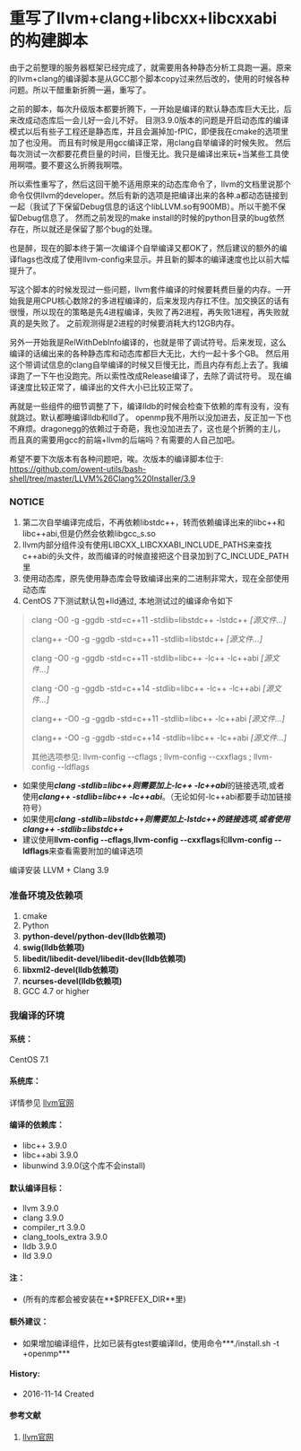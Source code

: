 重写了llvm+clang+libcxx+libcxxabi的构建脚本
======

由于之前整理的服务器框架已经完成了，就需要用各种静态分析工具跑一遍。原来的llvm+clang的编译脚本是从GCC那个脚本copy过来然后改的，使用的时候各种问题。所以干醋重新折腾一遍，重写了。

之前的脚本，每次升级版本都要折腾下，一开始是编译的默认静态库巨大无比，后来改成动态库后一会儿好一会儿不好。
目测3.9.0版本的问题是开启动态库的编译模式以后有些子工程还是静态库，并且会漏掉加-fPIC，即便我在cmake的选项里加了也没用。
而且有时候是用gcc编译正常，用clang自举编译的时候失败。
然后每次测试一次都要花费巨量的时间，巨慢无比。我只是编译出来玩+当某些工具使用啊喂。要不要这么折腾我啊喂。

所以索性重写了，然后这回干脆不适用原来的动态库命令了，llvm的文档里说那个命令仅供llvm的developer。然后有新的选项是把编译出来的各种.a都动态链接到一起（我试了下保留Debug信息的话这个libLLVM.so有900MB）。所以干脆不保留Debug信息了。
然而之前发现的make install的时候的python目录的bug依然存在，所以就还是保留了那个bug的处理。

也是醉，现在的脚本终于第一次编译个自举编译又都OK了，然后建议的额外的编译flags也改成了使用llvm-config来显示。并且新的脚本的编译速度也比以前大幅提升了。

写这个脚本的时候发现过一些问题，llvm套件编译的时候要耗费巨量的内存。一开始我是用CPU核心数除2的多进程编译的，后来发现内存扛不住。加交换区的话有很慢，所以现在的策略是先4进程编译，失败了再2进程，再失败1进程，再失败就真的是失败了。
之前观测得是2进程的时候要消耗大约12GB内存。

另外一开始我是RelWithDebInfo编译的，也就是带了调试符号。后来发现，这么编译的话编出来的各种静态库和动态库都巨大无比，大约一起十多个GB。
然后用这个带调试信息的clang自举编译的时候又巨慢无比，而且内存有彪上去了。我编译跑了一下午也没跑完。所以索性改成Release编译了，去除了调试符号。
现在编译速度比较正常了，编译出的文件大小已比较正常了。

再就是一些组件的细节调整了下，编译lldb的时候会检查下依赖的库有没有，没有就跳过。默认都睡编译lldb和lld了。
openmp我不用所以没加进去，反正加一下也不麻烦。dragonegg的依赖过于奇葩，我也没加进去了，这也是个折腾的主儿，而且真的需要用gcc的前端+llvm的后端吗？有需要的人自己加吧。

希望不要下次版本有各种问题吧，唉。次版本的编译脚本位于:  https://github.com/owent-utils/bash-shell/tree/master/LLVM%26Clang%20Installer/3.9

### NOTICE

1. 第二次自举编译完成后，不再依赖libstdc++，转而依赖编译出来的libc++和libc++abi,但是仍然会依赖libgcc_s.so
2. llvm内部分组件没有使用LIBCXX_LIBCXXABI_INCLUDE_PATHS来查找c++abi的头文件，故而编译的时候直接把这个目录加到了C_INCLUDE_PATH里
3. 使用动态库，原先使用静态库会导致编译出来的二进制非常大，现在全部使用动态库
4. CentOS 7下测试默认包+lld通过, 本地测试过的编译命令如下
> clang -O0 -g -ggdb -std=c++11 -stdlib=libstdc++ -lstdc++ *[源文件...]*
> 
> clang++ -O0 -g -ggdb -std=c++11 -stdlib=libstdc++ *[源文件...]*
> 
> clang -O0 -g -ggdb -std=c++11 -stdlib=libc++ -lc++ -lc++abi *[源文件...]*
> 
> clang -O0 -g -ggdb -std=c++14 -stdlib=libc++ -lc++ -lc++abi *[源文件...]*
> 
> clang++ -O0 -g -ggdb -std=c++11 -stdlib=libc++ -lc++abi *[源文件...]*
> 
> clang++ -O0 -g -ggdb -std=c++14 -stdlib=libc++ -lc++abi *[源文件...]*
> 
> 其他选项参见: llvm-config --cflags ; llvm-config --cxxflags ; llvm-config --ldflags


* 如果使用***clang -stdlib=libc++***则需要加上***-lc++ -lc++abi***的链接选项,或者使用***clang++ -stdlib=libc++ -lc++abi***。（无论如何-lc++abi都要手动加链接符号）
* 如果使用***clang -stdlib=libstdc++***则需要加上***-lstdc++***的链接选项,或者使用***clang++ -stdlib=libstdc++***
* 建议使用**llvm-config --cflags**,**llvm-config --cxxflags**和**llvm-config --ldflags**来查看需要附加的编译选项

编译安装 LLVM + Clang 3.9
### 准备环境及依赖项

1. cmake
2. Python
3. **python-devel/python-dev(lldb依赖项)**
4. **swig(lldb依赖项)**
5. **libedit/libedit-devel/libedit-dev(lldb依赖项)**
6. **libxml2-devel(lldb依赖项)**
7. **ncurses-devel(lldb依赖项)**
8. GCC 4.7 or higher

### 我编译的环境
#### 系统：
CentOS 7.1

#### 系统库：
详情参见 [llvm官网](http://llvm.org/)

#### 编译的依赖库：
+ libc++ 3.9.0
+ libc++abi 3.9.0
+ libunwind 3.9.0(这个库不会install)

#### 默认编译目标：
+ llvm 3.9.0
+ clang 3.9.0
+ compiler_rt 3.9.0
+ clang_tools_extra 3.9.0
+ lldb 3.9.0
+ lld 3.9.0

#### 注：
+ (所有的库都会被安装在**$PREFEX_DIR**里)

#### 额外建议：
+ 如果增加编译组件，比如已装有gtest要编译lld，使用命令***./install.sh -t +openmp*** 

#### History:
+ 2016-11-14     Created


#### 参考文献
1. [llvm官网](http://llvm.org/)